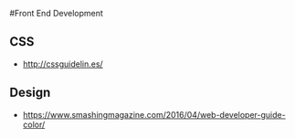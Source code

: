 #Front End Development

## CSS
* http://cssguidelin.es/


## Design
* https://www.smashingmagazine.com/2016/04/web-developer-guide-color/
